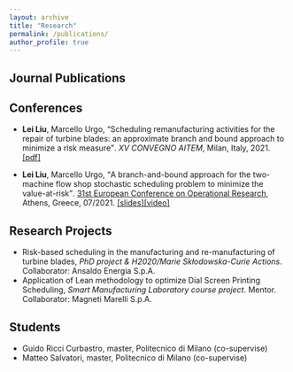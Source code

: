 ```yaml
---
layout: archive
title: "Research"
permalink: /publications/
author_profile: true
---
```


## Journal Publications


## Conferences

* **Lei Liu**, Marcello Urgo, <q>Scheduling remanufacturing activities for the repair of turbine blades: an approximate branch and bound approach to minimize a risk measure</q>. _XV CONVEGNO AITEM_, Milan, Italy, 2021. [\[pdf\]](/lei_liu.github.io/files/XV_AITEM_LeiLIU.pdf)

* **Lei Liu**, Marcello Urgo, <q>A branch-and-bound approach for the two-machine flow shop stochastic scheduling problem to minimize the value-at-risk</q>. [31st European Conference on Operational Research](https://euro2021athens.com/), Athens, Greece, 07/2021. [\[slides\]](/lei_liu.github.io/files/EURO2021Lei.pdf)[\[video\]](https://www.youtube.com/watch?v=JlzkkG4Bkoo)

## Research Projects

* Risk-based scheduling in the manufacturing and re-manufacturing of turbine blades, _PhD project & H2020/Marie Skłodowska-Curie Actions_. Collaborator: Ansaldo Energia S.p.A.
* Application of Lean methodology to optimize Dial Screen Printing Scheduling, _Smart Manufacturing Laboratory course project_. Mentor. Collaborator: Magneti Marelli S.p.A.


## Students
* Guido Ricci Curbastro, master, Politecnico di Milano (co-supervise)
* Matteo Salvatori, master, Politecnico di Milano (co-supervise)
